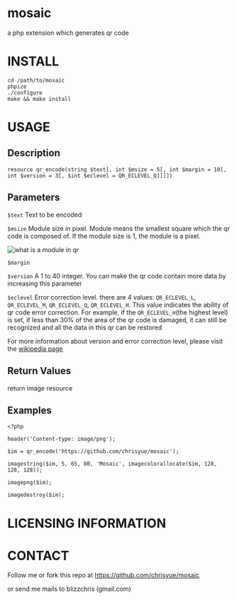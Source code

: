 mosaic
======

a php extension which generates qr code

INSTALL
=======

    cd /path/to/mosaic
    phpize
    ./configure
    make && make install

USAGE
=====

Description
----------- 

    resource qr_encode(string $text[, int $msize = 5[, int $margin = 10[, int $version = 3[, $int $eclevel = QR_ECLEVEL_Q]]]])

Parameters
----------

`$text` Text to be encoded

`$msize` Module size in pixel. Module means the smallest square which the qr code is composed of. 
If the module size is 1, the module is a pixel.

![what is a module in qr](http://www.qrcode.com/en/images-e/prtdot4.gif)

`$margin`

`$version` A 1 to 40 integer. You can make the qr code contain more data by increasing this parameter

`$eclevel` Error correction level. there are 4 values: `QR_ECLEVEL_L`, `QR_ECLEVEL_M`, `QR_ECLEVEL_Q`, `QR_ECLEVEL_H`.
This value indicates the ability of qr code error correction.
For example, if the `QR_ECLEVEL_H`(the highest level) is set, 
if less than 30% of the area of the qr code is damaged,
it can still be recognized and all the data in this qr can be restored

For more information about version and error correction level, please visit the
[wikipedia page](http://en.wikipedia.org/wiki/QR_code#Error_correction#Storage)

Return Values
-------------

return image resource

Examples
--------

    <?php

    header('Content-type: image/png');

    $im = qr_encode('https://github.com/chrisyue/mosaic');

    imagestring($im, 5, 65, 80, 'Mosaic', imagecolorallocate($im, 128, 128, 128));

    imagepng($im);

    imagedestroy($im);

LICENSING INFORMATION
=====================

CONTACT
=======

Follow me or fork this repo at https://github.com/chrisyue/mosaic

or send me mails to blizzchris (gmail.com)
